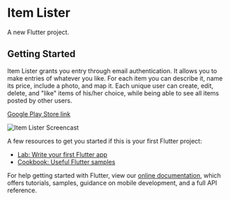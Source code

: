# Item Lister

A new Flutter project.

## Getting Started

Item Lister grants you entry through email authentication. It allows you to make entries of whatever you like. For each item you can describe it, name its price, include a photo, and map it. Each unique user can create, edit, delete, and "like" items of his/her choice, while being able to see all items posted by other users. 

[Google Play Store link](https://play.google.com/store/apps/details?id=ofu997.github.io.ItemListerByOHF)

![Item Lister Screencast](screencast/screencast.gif)


A few resources to get you started if this is your first Flutter project:

- [Lab: Write your first Flutter app](https://flutter.io/docs/get-started/codelab)
- [Cookbook: Useful Flutter samples](https://flutter.io/docs/cookbook)

For help getting started with Flutter, view our 
[online documentation](https://flutter.io/docs), which offers tutorials, 
samples, guidance on mobile development, and a full API reference.
